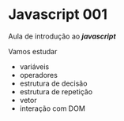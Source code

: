 # Javascript 001
Aula de introdução ao ***javascript***

Vamos estudar
- variáveis
- operadores
- estrutura de decisão
- estrutura de repetição
- vetor
- interação com DOM
